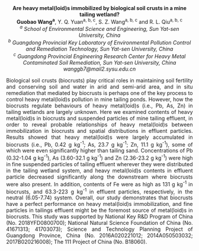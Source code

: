 <center><strong>Are heavy metal(loid)s immobilized by biological soil crusts in a mine
tailing wetland?</strong>

<center><strong>Guobao Wang<sup>a</sup></strong>, Y. Q. Yuan<sup>a, b, c</sup>, S. Z. Wang<sup>a, b, c</sup> and R.
L. Qiu<sup>a, b, c</sup>

<center><i><sup>a</sup> School of Environmental Science and Engineering, Sun Yat-sen University, China</i>

<center><i><sup>b</sup> Guangdong Provincial Key Laboratory of Environmental Pollution Control and Remediation Technology, Sun Yat-sen University, China</i>

<center><i><sup>c</sup> Guangdong Provincial Engineering Research Center for Heavy Metal Contaminated Soil Remediation, Sun Yat-sen University, China</i>

<center><i>wanggb7@mail2.sysu.edu.cn</i>

<p style="text-align:justify">Biological soil crusts (biocrusts) play critical roles in maintaining
soil fertility and conserving soil and water in arid and semi-arid area,
and in situ remediation that mediated by biocrusts is perhaps one of the
key process to control heavy metal(loid)s pollution in mine tailing
ponds. However, how the biocrusts regulate behaviours of heavy
metal(loid)s (i.e., Pb, As, Zn) in tailing wetlands are largely unknown.
Here we examined contents of heavy metal(loid)s in biocrusts and
suspended particles of mine tailing effluent, in order to reveal
probable relationships of heavy metal(loid)s between immobilization in
biocrusts and spatial distributions in effluent particles. Results
showed that heavy metal(loid)s were largely accumulated in biocrusts
(i.e., Pb, 0.42 g kg<sup>-1</sup>; As, 23.7 g kg<sup>-1</sup>; Zn, 11.1 g kg<sup>-1</sup>), some of
which were even significantly higher than tailing sand. Concentrations
of Pb (0.32-1.04 g kg<sup>-1</sup>), As (3.60-32.1 g kg<sup>-1</sup>) and Zn (2.36-23.2 g
kg<sup>-1</sup>) were high in fine suspended particles of tailing effluent
wherever they were distributed in the tailing wetland system, and heavy
metal(loid)s contents in effluent particle decreased significantly along
the downstream where biocrusts were also present. In addition, contents
of Fe were as high as 131 g kg<sup>-1</sup> in biocrusts, and 63.3-223 g kg<sup>-1</sup>
in effluent particles, respectively, in the neutral (6.05-7.74) system.
Overall, our study demonstrates that biocrusts have a perfect
performance on heavy metal(loid)s immobilization, and fine particles in
tailings effluent might be the foremost source of metal(loid)s in
biocrusts. This study was supported by National Key R&D Program of China
(No. 2018YFD0800700); National Natural Science Foundation of China (No.
41671313; 41703073); Science and Technology Planning Project of
Guangdong Province, China (No. 2016A020221012; 2014A050503032;
2017B020216008); The 111 Project of China (No. B18060).
